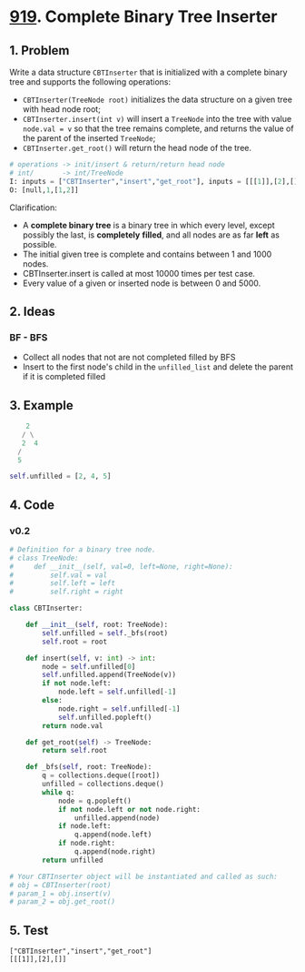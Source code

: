 # [919](https://leetcode.com/problems/complete-binary-tree-inserter/). Complete Binary Tree Inserter



## 1. Problem 

Write a data structure `CBTInserter` that is initialized with a complete binary tree and supports the following operations:

* `CBTInserter(TreeNode root)` initializes the data structure on a given tree with head node root;
* `CBTInserter.insert(int v)` will insert a `TreeNode` into the tree with value `node.val = v` so that the tree remains complete, and returns the value of the parent of the inserted `TreeNode`;
* `CBTInserter.get_root()` will return the head node of the tree.

``` python
# operations -> init/insert & return/return head node
# int/       -> int/TreeNode
I: inputs = ["CBTInserter","insert","get_root"], inputs = [[[1]],[2],[]]
O: [null,1,[1,2]]
```

Clarification: 

* A **complete binary tree** is a binary tree in which every level, except possibly the last, is **completely** **filled**, and all nodes are as far **left** as possible.
* The initial given tree is complete and contains between 1 and 1000 nodes.
* CBTInserter.insert is called at most 10000 times per test case.
* Every value of a given or inserted node is between 0 and 5000.

## 2. Ideas

### BF - BFS

* Collect all nodes that not are not completed filled by BFS
* Insert to the first node's child in the `unfilled_list` and delete the parent if it is completed filled

## 3. Example

``` python
    2
   / \
   2  4
  /
  5

self.unfilled = [2, 4, 5]
```

## 4. Code 

### v0.2

``` python
# Definition for a binary tree node.
# class TreeNode:
#     def __init__(self, val=0, left=None, right=None):
#         self.val = val
#         self.left = left
#         self.right = right

class CBTInserter:

    def __init__(self, root: TreeNode):
        self.unfilled = self._bfs(root)
        self.root = root

    def insert(self, v: int) -> int:
        node = self.unfilled[0]
        self.unfilled.append(TreeNode(v))
        if not node.left:
            node.left = self.unfilled[-1]
        else:
            node.right = self.unfilled[-1]
            self.unfilled.popleft()
        return node.val

    def get_root(self) -> TreeNode:
        return self.root

    def _bfs(self, root: TreeNode):
        q = collections.deque([root])
        unfilled = collections.deque()
        while q:
            node = q.popleft()
            if not node.left or not node.right:
                unfilled.append(node)
            if node.left:
                q.append(node.left)
            if node.right:
                q.append(node.right)
        return unfilled

# Your CBTInserter object will be instantiated and called as such:
# obj = CBTInserter(root)
# param_1 = obj.insert(v)
# param_2 = obj.get_root()
```

## 5. Test

```
["CBTInserter","insert","get_root"]
[[[1]],[2],[]]
```